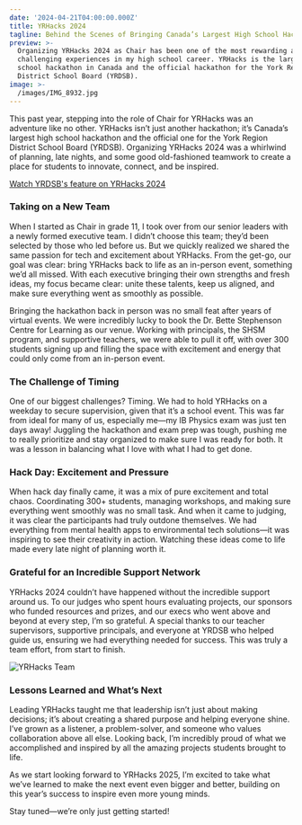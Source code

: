 ```yaml
---
date: '2024-04-21T04:00:00.000Z'
title: YRHacks 2024
tagline: Behind the Scenes of Bringing Canada’s Largest High School Hackathon to Life
preview: >-
  Organizing YRHacks 2024 as Chair has been one of the most rewarding and
  challenging experiences in my high school career. YRHacks is the largest high
  school hackathon in Canada and the official hackathon for the York Region
  District School Board (YRDSB).
image: >-
  /images/IMG_8932.jpg
---
```



This past year, stepping into the role of Chair for YRHacks was an adventure like no other. YRHacks isn’t just another hackathon; it’s Canada’s largest high school hackathon and the official one for the York Region District School Board (YRDSB). Organizing YRHacks 2024 was a whirlwind of planning, late nights, and some good old-fashioned teamwork to create a place for students to innovate, connect, and be inspired.

[Watch YRDSB's feature on YRHacks 2024](https://www.youtube.com/watch?v=g2DoUTfM1EY)

### Taking on a New Team
When I started as Chair in grade 11, I took over from our senior leaders with a newly formed executive team. I didn’t choose this team; they’d been selected by those who led before us. But we quickly realized we shared the same passion for tech and excitement about YRHacks. From the get-go, our goal was clear: bring YRHacks back to life as an in-person event, something we’d all missed. With each executive bringing their own strengths and fresh ideas, my focus became clear: unite these talents, keep us aligned, and make sure everything went as smoothly as possible.

Bringing the hackathon back in person was no small feat after years of virtual events. We were incredibly lucky to book the Dr. Bette Stephenson Centre for Learning as our venue. Working with principals, the SHSM program, and supportive teachers, we were able to pull it off, with over 300 students signing up and filling the space with excitement and energy that could only come from an in-person event.

### The Challenge of Timing
One of our biggest challenges? Timing. We had to hold YRHacks on a weekday to secure supervision, given that it’s a school event. This was far from ideal for many of us, especially me—my IB Physics exam was just ten days away! Juggling the hackathon and exam prep was tough, pushing me to really prioritize and stay organized to make sure I was ready for both. It was a lesson in balancing what I love with what I had to get done.

### Hack Day: Excitement and Pressure
When hack day finally came, it was a mix of pure excitement and total chaos. Coordinating 300+ students, managing workshops, and making sure everything went smoothly was no small task. And when it came to judging, it was clear the participants had truly outdone themselves. We had everything from mental health apps to environmental tech solutions—it was inspiring to see their creativity in action. Watching these ideas come to life made every late night of planning worth it.

### Grateful for an Incredible Support Network
YRHacks 2024 couldn’t have happened without the incredible support around us. To our judges who spent hours evaluating projects, our sponsors who funded resources and prizes, and our execs who went above and beyond at every step, I’m so grateful. A special thanks to our teacher supervisors, supportive principals, and everyone at YRDSB who helped guide us, ensuring we had everything needed for success. This was truly a team effort, from start to finish.

![YRHacks Team](https://yrhacks.ca/_next/image?url=%2Fassets%2Fteam%2Fgroup%2F2.webp&w=3840&q=75)


### Lessons Learned and What’s Next
Leading YRHacks taught me that leadership isn’t just about making decisions; it’s about creating a shared purpose and helping everyone shine. I’ve grown as a listener, a problem-solver, and someone who values collaboration above all else. Looking back, I’m incredibly proud of what we accomplished and inspired by all the amazing projects students brought to life. 

As we start looking forward to YRHacks 2025, I’m excited to take what we’ve learned to make the next event even bigger and better, building on this year’s success to inspire even more young minds.

Stay tuned—we’re only just getting started!
